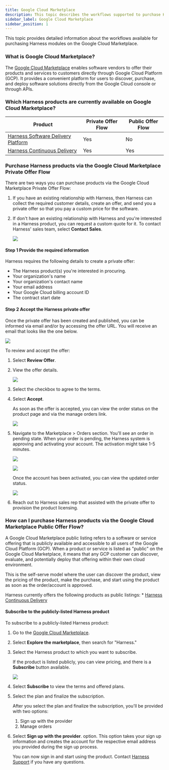 ```yaml
---
title: Google Cloud Marketplace
description: This topic describes the workflows supported to purchase Harness modules on the Google Cloud Marketplace.
sidebar_label: Google Cloud Marketplace
sidebar_position: 1
---
```


This topic provides detailed information about the workflows available for purchasing Harness modules on the Google Cloud Marketplace.

### What is Google Cloud Marketplace?

The [Google Cloud Marketplace](https://cloud.google.com/marketplace?hl=en) enables software vendors to offer their products and services to customers directly through Google Cloud Platform (GCP). It provides a convenient platform for users to discover, purchase, and deploy software solutions directly from the Google Cloud console or through APIs.

### Which Harness products are currently available on Google Cloud Marketplace?

| **Product** | **Private Offer Flow** | **Public Offer Flow** |
| --- | --- | --- |
| [Harness Software Delivery Platform](https://console.cloud.google.com/marketplace/product/harness-public/harness-software-delivery-platform)| Yes | No |
| [Harness Continuous Delivery](https://console.cloud.google.com/marketplace/product/harness-public/harness-continuous-delivery) | Yes | Yes |

### Purchase Harness products via the Google Cloud Marketplace Private Offer Flow

There are two ways you can purchase products via the Google Cloud Marketplace Private Offer Flow:

1. If you have an existing relationship with Harness, then Harness can collect the required customer details, create an offer, and send you a private offer so that you pay a custom price for the software.

2. If don't have an existing relationship with Harness and you're interested in a Harness product, you can request a custom quote for it. To contact Harness' sales team, select **Contact Sales**.

   ![](./static/gcp_pvt_offer_contact_sales_form.png)

#### Step 1 Provide the required information

Harness requires the following details to create a private offer:

- The Harness product(s) you're interested in procuring.
- Your organization's name
- Your organization's contact name
- Your email address
- Your Google Cloud billing account ID
- The contract start date

#### Step 2 Accept the Harness private offer

Once the private offer has been created and published, you can be informed via email and/or by accessing the offer URL. You will receive an email that looks like the one below.

   ![](./static/gcp_pvt_offer_customer_email.png)

To review and accept the offer:

1. Select **Review Offer**.
2. View the offer details.

   ![](./static/gcp_pvt_offer_customer_accept.png)

3. Select the checkbox to agree to the terms.
4. Select **Accept**.

   As soon as the offer is accepted, you can view the order status on the product page and via the manage orders link.

   ![](./static/gcp_pvt_offer_customer_accepted.png)

5. Navigate to the Marketplace > Orders section. You'll see an order in pending state. When your order is pending, the Harness system is approving and activating your account. The activation might take 1-5 minutes.

   ![](./static/gcp_pvt_offer_pending_state.png)

   ![](./static/gcp_pvt_offer_activation_in_progress.png)

   Once the account has been activated, you can view the updated order status.

   ![](./static/gcp_pvt_offer_active.png)

6.  Reach out to Harness sales rep that assisted with the private offer to provision the product licensing.

### How can I purchase Harness products via the Google Cloud Marketplace Public Offer Flow?

A Google Cloud Marketplace public listing refers to a software or service offering that is publicly available and accessible to all users of the Google Cloud Platform (GCP). When a product or service is listed as "public" on the Google Cloud Marketplace, it means that any GCP customer can discover, evaluate, and potentially deploy that offering within their own cloud environment.

This is the self-serve model where the user can discover the product, view the pricing of the product, make the purchase, and start using the product as soon as the order/account is approved.

Harness currently offers the following products as public listings:
        *   [Harness Continuous Delivery](https://console.cloud.google.com/marketplace/product/harness-public/harness-continuous-delivery)

#### Subscribe to the publicly-listed Harness product

To subscribe to a publicly-listed Harness product:

1. Go to the [Google Cloud Marketplace](https://cloud.google.com/marketplace?hl=en).

2. Select **Explore the marketplace**, then search for "Harness."

3. Select the Harness product to which you want to subscribe.

   If the product is listed publicly, you can view pricing, and there is a **Subscribe** button available.

   ![](./static/gcp_public_offer_subscribe.png)

4. Select **Subscribe** to view the terms and offered plans.

5. Select the plan and finalize the subscription.

   After you select the plan and finalize the subscription, you'll be provided with two options:
   1. Sign up with the provider
   2. Manage orders

6. Select **Sign up with the provider**. option. This option takes your sign up information and creates the account for the respective email address you provided during the sign up process.

   You can now sign in and start using the product. Contact [Harness Support](mailto:support@harness.io) if you have any questions.
